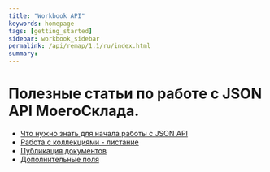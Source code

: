 ```yaml
---
title: "Workbook API"
keywords: homepage
tags: [getting_started]
sidebar: workbook_sidebar
permalink: /api/remap/1.1/ru/index.html
summary:
---
```


# Полезные статьи по работе с JSON API МоегоСклада.

* [Что нужно знать для начала работы с JSON API](/workbook/api/remap/1.1/ru/first_steps.html)
* [Работа с коллекциями - листание](/workbook/api/remap/1.1/ru/paging.html)
* [Публикация документов](/workbook/api/remap/1.1/ru/publication.html)
* [Дополнительные поля](/workbook/api/remap/1.1/ru/attributes.html)